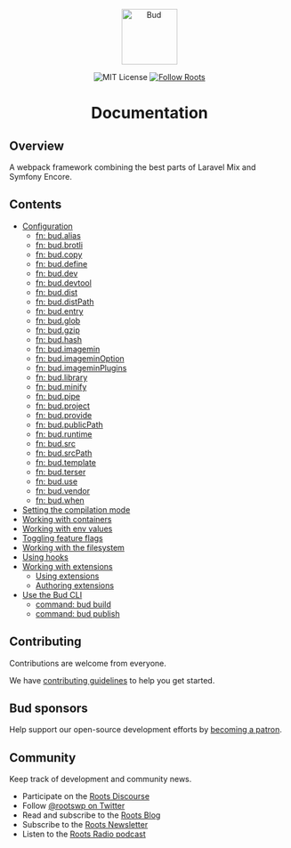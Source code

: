 <p align="center">
  <img alt="Bud" src="https://cdn.roots.io/app/uploads/logo-bud.svg" height="100">
</p>

<p align="center">
  <img alt="MIT License" src="https://img.shields.io/github/license/roots/bud?color=%23525ddc&style=flat-square">
  <a href="https://twitter.com/rootswp">
    <img alt="Follow Roots" src="https://img.shields.io/twitter/follow/rootswp.svg?style=flat-square&color=1da1f2" />
  </a>
</p>

<h1 align="center">
  <strong>Documentation</strong>
</h1>

## Overview

A webpack framework combining the best parts of Laravel Mix and Symfony Encore.

## Contents

- [Configuration](config.md)
  - [fn: bud.alias](config-alias.md)
  - [fn: bud.brotli](config-brotli.md)
  - [fn: bud.copy](config-copy.md)
  - [fn: bud.define](config-define.md)
  - [fn: bud.dev](config-dev.md)
  - [fn: bud.devtool](config-devtool.md)
  - [fn: bud.dist](config-dist.md)
  - [fn: bud.distPath](config-distPath.md)
  - [fn: bud.entry](config-entry.md)
  - [fn: bud.glob](config-glob.md)
  - [fn: bud.gzip](config-gzip.md)
  - [fn: bud.hash](config-hash.md)
  - [fn: bud.imagemin](config-imagemin.md)
  - [fn: bud.imageminOption](config-imageminOption.md)
  - [fn: bud.imageminPlugins](config-imageminPlugins.md)
  - [fn: bud.library](config-library.md)
  - [fn: bud.minify](config-minify.md)
  - [fn: bud.pipe](config-pipe.md)
  - [fn: bud.project](config-project.md)
  - [fn: bud.provide](config-provide.md)
  - [fn: bud.publicPath](config-publicPath.md)
  - [fn: bud.runtime](config-runtime.md)
  - [fn: bud.src](config-src.md)
  - [fn: bud.srcPath](config-srcPath.md)
  - [fn: bud.template](config-template.md)
  - [fn: bud.terser](config-terser.md)
  - [fn: bud.use](config-use.md)
  - [fn: bud.vendor](config-vendor.md)
  - [fn: bud.when](config-when.md)
- [Setting the compilation mode](components-mode.md)
- [Working with containers](components-container.md)
- [Working with env values](components-env.md)
- [Toggling feature flags](components-features.md)
- [Working with the filesystem](components-filesystem.md)
- [Using hooks](components-hooks.md)
- [Working with extensions](extending.md)
  - [Using extensions](extending-using-extensions.md)
  - [Authoring extensions](extending-authoring.md)
- [Use the Bud CLI](cli.md)
  - [command: bud build](cli-build.md)
  - [command: bud publish](cli-publish.md)

## Contributing

Contributions are welcome from everyone.

We have [contributing guidelines](https://github.com/roots/guidelines/tree/stable/@ter/CONTRIBUTING.md) to help you get started.

## Bud sponsors

Help support our open-source development efforts by [becoming a patron](https://www.patreon.com/rootsdev).

## Community

Keep track of development and community news.

- Participate on the [Roots Discourse](https://discourse.roots.io/)
- Follow [@rootswp on Twitter](https://twitter.com/rootswp)
- Read and subscribe to the [Roots Blog](https://roots.io/blog/)
- Subscribe to the [Roots Newsletter](https://roots.io/subscribe/)
- Listen to the [Roots Radio podcast](https://roots.io/podcast/)
